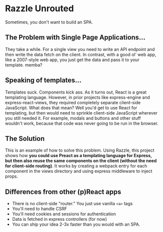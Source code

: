 # Razzle Unrouted

Sometimes, you don't want to build an SPA.

## The Problem with Single Page Applications...

They take a while. For a single view you need to write an API endpoint and then write the data fetch on the client. In contrast, with a good ol' web app, like a 2007-style web app, you just get the data and pass it to your template. memba?

## Speaking of templates...

Templates suck. Components kick ass. As it turns out, React is a great templating language. However, in prior projects like express-engine and express-react-views, they required completely separate client-side JavaScript. What does that mean? Well you'd get to use React for templating, but then would need to sprinkle client-side JavaScript wherever you still needed it. For example, modals and buttons and other stuff wouldn't work, because that code was never going to be run in the browser.

## The Solution

This is an example of how to solve this problem. Using Razzle, this project shows how **you could use Preact as a templating language for Express, but then also reuse the same components on the client (without the need for client-side routing)**. It works by creating a webpack entry for each component in the views directory and using express middleware to inject props.

## Differences from other (p)React apps

* There is no client-side "router." You just use vanilla `<a>` tags
* You'll need to handle CSRF
* You'll need cookies and sessions for authentication
* Data is fetched in express controllers (for now)
* You can ship your idea 2-3x faster than you would with an SPA.
